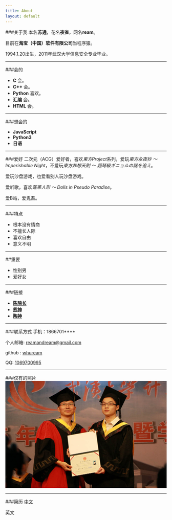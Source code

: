 ```yaml
---
title: About
layout: default
---
```


###关于我
本名**苏通**，花名**夜雀**，网名**ream**。

目前在**淘宝（中国）软件有限公司**当程序猿。

1994.1.20出生，2011年武汉大学信息安全专业毕业。

---
###会的
* **C** 会。
* **C++** 会。
* **Python** 喜欢。
* **汇编** 会。
* **HTML** 会。

---
###想会的
* **JavaScript**
* **Python3**
* **日语**

---
###爱好
二次元（ACG）爱好者，喜欢*東方Project*系列，爱玩*東方永夜抄 〜 Imperishable Night*，不爱玩*東方非想天則 〜 超弩級ギニョルの謎を追え*。

爱玩沙盘游戏，也爱看别人玩沙盘游戏。

爱听歌，喜欢*蓬莱人形 〜 Dolls in Pseudo Paradise*。

爱B站，爱鬼畜。

---
###特点
* 根本没有情商
* 不擅长人际
* 喜欢自由
* 意义不明

---
##重要
* 性别男
* 爱好女

---
###链接
* **[陈院长](https://github.com/mad4alcohol/)**
* **[熊神](http://brickgao.com/)**
* **[陶神](http://f2light.com/)**

---
###联系方式
手机：1866701****

个人邮箱: [reamandream@gmail.com](mailto:reamandream@gmail.com)

github : [whuream](https://github.com/whuream)

QQ: [1069700995](tencent://message/?uin=1069700995)

---
###仅有的照片
![仅有的照片](/media/pic/20150904.jpg)

---
###简历
[中文](/media/pdf/resume_CN_v2.5.pdf)

英文

